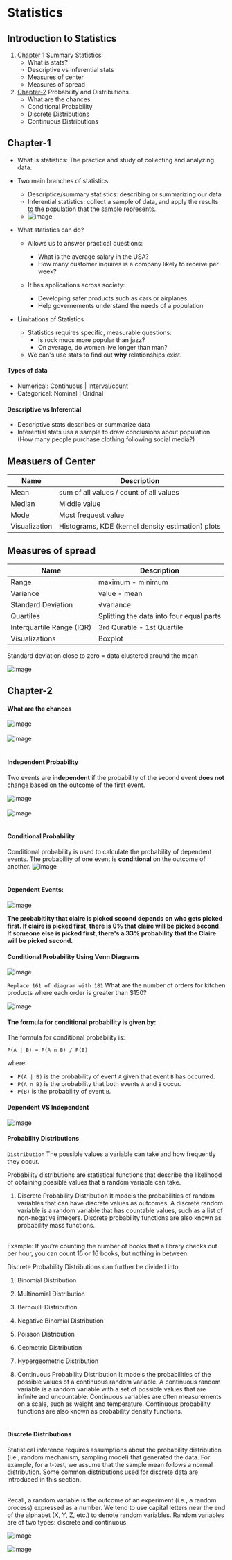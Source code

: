 # Statistics

## Introduction to Statistics
1. [Chapter 1](#chapter-1)
   Summary Statistics
    - What is stats?
    - Descriptive vs inferential stats
    - Measures of center
    - Measures of spread
2. [Chapter-2](#chapter-2)
  Probability and Distributions
    - What are the chances
    - Conditional Probability
    - Discrete Distributions
    - Continuous Distributions


## Chapter-1
- What is statistics: The practice and study of collecting and analyzing data.
- Two main branches of statistics
  - Descriptice/summary statistics: describing or summarizing our data
  - Inferential statistics: collect a sample of data, and apply the results to the population that the sample represents.
  - ![image](https://github.com/user-attachments/assets/bf5ec809-292a-469e-ad40-d19dd05c380a)
 
- What statistics can do?
    - Allows us to answer practical questions:
      - What is the average salary in the USA?
      - How many customer inquires is a company likely to receive per week?

    - It has applications across society:
        - Developing safer products such as cars or airplanes
        - Help governements understand the needs of a population

- Limitations of Statistics
    - Statistics requires specific, measurable questions:
        - Is rock mucs more popular than jazz?
        - On average, do women live longer than man?
    - We can's use stats to find out **why** relationships exist.

#### Types of data
- Numerical: Continuous | Interval/count
- Categorical: Nominal  | Oridnal


#### Descriptive vs Inferential 
- Descriptive stats describes or summarize data
- Inferential stats usa a sample to draw conclusions about population (How many people purchase clothing following social media?)



## Measuers of Center

|Name | Description|
|-----|----------------------------------------|
|Mean | sum of all values / count of all values|
|Median|Middle value |
|Mode| Most frequest value|
|Visualization| Histograms, KDE (kernel density estimation) plots|


## Measures of spread
|Name| Description|
|----|------------|
|Range|maximum - minimum|
|Variance|value - mean|
|Standard Deviation|√variance|
|Quartiles|Splitting the data into four equal parts|
|Interquartile Range (IQR)| 3rd Quratile - 1st Quartile|
|Visualizations|Boxplot|

Standard deviation close to zero = data clustered around the mean

![image](https://github.com/user-attachments/assets/7637335a-3bd9-407b-afa9-88f4bf4f5ef1)



## Chapter-2

#### What are the chances
![image](https://github.com/user-attachments/assets/c74b96e9-b61c-4340-a93b-f3a19e1e2031)<br><br>
![image](https://github.com/user-attachments/assets/d0a53b3c-097b-4d0e-ab63-ad99a10a5ef0)<br><br>

#### Independent Probability
Two events are **independent** if the probability of the second event **does not** change based on the outcome of the first event.

![image](https://github.com/user-attachments/assets/7ba1471e-6224-4b4e-95b5-15898d93e477) <br><br>
![image](https://github.com/user-attachments/assets/aa7794c0-f42c-4a8a-9149-24f70655da40) <br><br>


#### Conditional Probability
Conditional probability is used to calculate the probability of dependent events. The probability of one event is **conditional** on the outcome of another.
![image](https://github.com/user-attachments/assets/3007c70e-3ee9-487b-a23d-5fcb2da1f940) <br><br>

#### Dependent Events:
![image](https://github.com/user-attachments/assets/1f6bfe3a-95ab-4384-861b-a2e5763e2e25)<br>


**The probabitlity that claire is picked second depends on who gets picked first. If claire is picked first, there is 0% that claire will be picked second. If someone else is picked first, there's a 33% probability that the  Claire will be picked second.**

#### Conditional Probability Using Venn Diagrams
![image](https://github.com/user-attachments/assets/4c723d6d-cfc1-4f60-9b36-fe501f766d5b)

```Replace 161 of diagram with 181```
What are the number of orders for kitchen products where each order is greater than $150?

![image](https://github.com/user-attachments/assets/6f415d16-0012-44c9-aa62-3184ed2232d8)

#### The formula for conditional probability is given by:

The formula for conditional probability is:

    P(A | B) = P(A ∩ B) / P(B)

where:

- `P(A | B)` is the probability of event `A` given that event `B` has occurred.
- `P(A ∩ B)` is the probability that both events `A` and `B` occur.
- `P(B)` is the probability of event `B`.
#### Dependent VS Independent
![image](https://github.com/user-attachments/assets/49d4c125-31a3-4269-ac0e-b5da07c6e2e9)


#### Probability Distributions
`Distribution` The possible values a variable can take and how frequently they occur.

Probability distributions are statistical functions that describe the likelihood of obtaining possible values that a random variable can take. 
1. Discrete Probability Distribution
It models the probabilities of random variables that can have discrete values as outcomes. A discrete random variable is a random variable that has countable values, such as a list of non-negative integers. Discrete probability functions are also known as probability mass functions.<br><br>

Example: If you’re counting the number of books that a library checks out per hour, you can count 15 or 16 books, but nothing in between.

Discrete Probability Distributions can further be divided into

   1. Binomial Distribution
   2. Multinomial Distribution
   3. Bernoulli Distribution
   4. Negative Binomial Distribution
   5. Poisson Distribution
   6. Geometric Distribution
   7. Hypergeometric Distribution

2. Continuous Probability Distribution
It models the probabilities of the possible values of a continuous random variable. A continuous random variable is a random variable with a set of possible values that are infinite and uncountable. Continuous variables are often measurements on a scale, such as weight and temperature. Continuous probability functions are also known as probability density functions.
<br><br>

#### Discrete Distributions
Statistical inference requires assumptions about the probability distribution (i.e., random mechanism, sampling model) that generated the data. For example, for a t-test, we assume that the sample mean follows a normal distribution. Some common distributions used for discrete data are introduced in this section.<br><br>

Recall, a random variable is the outcome of an experiment (i.e., a random process) expressed as a number. We tend to use capital letters near the end of the alphabet (X, Y, Z, etc.) to denote random variables. Random variables are of two types: discrete and continuous.

![image](https://github.com/user-attachments/assets/af1d9bc2-0f9d-48e8-a0a4-093007d6886a)

![image](https://github.com/user-attachments/assets/0a8926e0-9528-48c7-b9cd-92619ac132b8)




